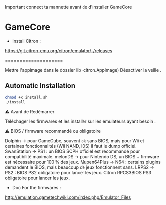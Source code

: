 
Important connect ta mannette avant de d'installer GameCore 

# GameCore

- Install Citron :

[https://git.citron-emu.org/citron/emulator/-/releases
](https://git.citron-emu.org/citron/emulator/-/releases)

====================


Mettre l'appimage dans le dossier lib (citron.Appimage)
Désactiver la veille .

## Automatic Installation
```sh
chmod +x install.sh
./install
```
⚠️ Avant de Redémarrer

Téléchager les firmwares et les installer sur les emulateurs ayant besoin .


⚠️ BIOS / firmware recommandé ou obligatoire

Dolphin → pour GameCube, souvent ok sans BIOS, mais pour Wii et certaines fonctionnalités (Wii NAND, IOS) il faut le dump officiel.
SwanStation → PS1 : un BIOS SCPH officiel est recommandé pour compatibilité maximale.
melonDS → pour Nintendo DS, un BIOS + firmware est nécessaire pour 100 % des jeux.
Mupen64Plus → N64 : certains plugins demandent le BIOS, mais beaucoup de jeux fonctionnent sans.
LRPS2 → PS2 : BIOS PS2 obligatoire pour lancer les jeux.
Citron
RPCS3BIOS PS3 obligatoire pour lancer les jeux.

- Doc For the firmwares :

http://emulation.gametechwiki.com/index.php/Emulator_Files
